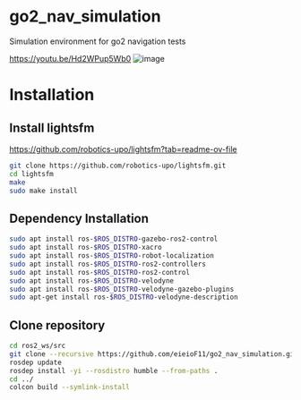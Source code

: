# go2_nav_simulation
Simulation environment for go2 navigation tests

https://youtu.be/Hd2WPup5Wb0
![image](https://github.com/user-attachments/assets/7eef7d8e-78dd-4015-bb22-ccbb6c575f28)

# Installation
## Install lightsfm
https://github.com/robotics-upo/lightsfm?tab=readme-ov-file
```bash
git clone https://github.com/robotics-upo/lightsfm.git
cd lightsfm
make
sudo make install
```

## Dependency Installation
```bash
sudo apt install ros-$ROS_DISTRO-gazebo-ros2-control
sudo apt install ros-$ROS_DISTRO-xacro
sudo apt install ros-$ROS_DISTRO-robot-localization
sudo apt install ros-$ROS_DISTRO-ros2-controllers
sudo apt install ros-$ROS_DISTRO-ros2-control
sudo apt install ros-$ROS_DISTRO-velodyne
sudo apt install ros-$ROS_DISTRO-velodyne-gazebo-plugins
sudo apt-get install ros-$ROS_DISTRO-velodyne-description
```

## Clone repository
```bash
cd ros2_ws/src
git clone --recursive https://github.com/eieioF11/go2_nav_simulation.git
rosdep update
rosdep install -yi --rosdistro humble --from-paths .
cd ../
colcon build --symlink-install
```
